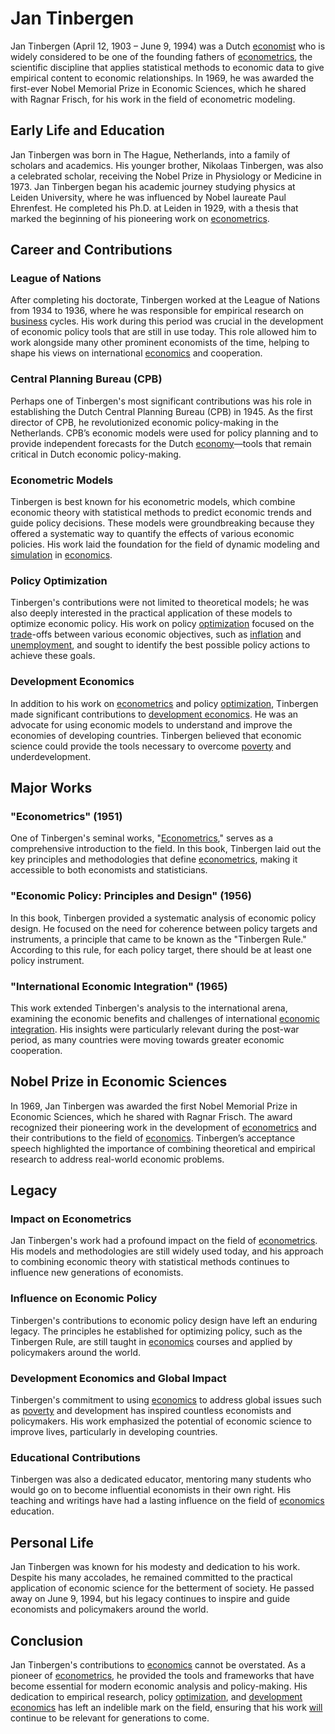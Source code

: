 # Jan Tinbergen

Jan Tinbergen (April 12, 1903 – June 9, 1994) was a Dutch [economist](../e/economist.md) who is widely considered to be one of the founding fathers of [econometrics](../e/econometrics_in_trading.md), the scientific discipline that applies statistical methods to economic data to give empirical content to economic relationships. In 1969, he was awarded the first-ever Nobel Memorial Prize in Economic Sciences, which he shared with Ragnar Frisch, for his work in the field of econometric modeling.

## Early Life and Education

Jan Tinbergen was born in The Hague, Netherlands, into a family of scholars and academics. His younger brother, Nikolaas Tinbergen, was also a celebrated scholar, receiving the Nobel Prize in Physiology or Medicine in 1973. Jan Tinbergen began his academic journey studying physics at Leiden University, where he was influenced by Nobel laureate Paul Ehrenfest. He completed his Ph.D. at Leiden in 1929, with a thesis that marked the beginning of his pioneering work on [econometrics](../e/econometrics_in_trading.md).

## Career and Contributions

### League of Nations

After completing his doctorate, Tinbergen worked at the League of Nations from 1934 to 1936, where he was responsible for empirical research on [business](../b/business.md) cycles. His work during this period was crucial in the development of economic policy tools that are still in use today. This role allowed him to work alongside many other prominent economists of the time, helping to shape his views on international [economics](../e/economics.md) and cooperation.

### Central Planning Bureau (CPB)

Perhaps one of Tinbergen's most significant contributions was his role in establishing the Dutch Central Planning Bureau (CPB) in 1945. As the first director of CPB, he revolutionized economic policy-making in the Netherlands. CPB’s economic models were used for policy planning and to provide independent forecasts for the Dutch [economy](../e/economy.md)—tools that remain critical in Dutch economic policy-making.

### Econometric Models

Tinbergen is best known for his econometric models, which combine economic theory with statistical methods to predict economic trends and guide policy decisions. These models were groundbreaking because they offered a systematic way to quantify the effects of various economic policies. His work laid the foundation for the field of dynamic modeling and [simulation](../s/simulation_in_trading.md) in [economics](../e/economics.md).

### Policy Optimization

Tinbergen's contributions were not limited to theoretical models; he was also deeply interested in the practical application of these models to optimize economic policy. His work on policy [optimization](../o/optimization.md) focused on the [trade](../t/trade.md)-offs between various economic objectives, such as [inflation](../i/inflation.md) and [unemployment](../u/unemployment.md), and sought to identify the best possible policy actions to achieve these goals.

### Development Economics

In addition to his work on [econometrics](../e/econometrics_in_trading.md) and policy [optimization](../o/optimization.md), Tinbergen made significant contributions to [development economics](../d/development_economics.md). He was an advocate for using economic models to understand and improve the economies of developing countries. Tinbergen believed that economic science could provide the tools necessary to overcome [poverty](../p/poverty.md) and underdevelopment.

## Major Works

### "Econometrics" (1951)

One of Tinbergen's seminal works, "[Econometrics](../e/econometrics_in_trading.md)," serves as a comprehensive introduction to the field. In this book, Tinbergen laid out the key principles and methodologies that define [econometrics](../e/econometrics_in_trading.md), making it accessible to both economists and statisticians.

### "Economic Policy: Principles and Design" (1956)

In this book, Tinbergen provided a systematic analysis of economic policy design. He focused on the need for coherence between policy targets and instruments, a principle that came to be known as the "Tinbergen Rule." According to this rule, for each policy target, there should be at least one policy instrument.

### "International Economic Integration" (1965)

This work extended Tinbergen's analysis to the international arena, examining the economic benefits and challenges of international [economic integration](../e/economic_integration.md). His insights were particularly relevant during the post-war period, as many countries were moving towards greater economic cooperation.

## Nobel Prize in Economic Sciences

In 1969, Jan Tinbergen was awarded the first Nobel Memorial Prize in Economic Sciences, which he shared with Ragnar Frisch. The award recognized their pioneering work in the development of [econometrics](../e/econometrics_in_trading.md) and their contributions to the field of [economics](../e/economics.md). Tinbergen’s acceptance speech highlighted the importance of combining theoretical and empirical research to address real-world economic problems.

## Legacy

### Impact on Econometrics

Jan Tinbergen's work had a profound impact on the field of [econometrics](../e/econometrics_in_trading.md). His models and methodologies are still widely used today, and his approach to combining economic theory with statistical methods continues to influence new generations of economists.

### Influence on Economic Policy

Tinbergen's contributions to economic policy design have left an enduring legacy. The principles he established for optimizing policy, such as the Tinbergen Rule, are still taught in [economics](../e/economics.md) courses and applied by policymakers around the world.

### Development Economics and Global Impact

Tinbergen's commitment to using [economics](../e/economics.md) to address global issues such as [poverty](../p/poverty.md) and development has inspired countless economists and policymakers. His work emphasized the potential of economic science to improve lives, particularly in developing countries.

### Educational Contributions

Tinbergen was also a dedicated educator, mentoring many students who would go on to become influential economists in their own right. His teaching and writings have had a lasting influence on the field of [economics](../e/economics.md) education.

## Personal Life

Jan Tinbergen was known for his modesty and dedication to his work. Despite his many accolades, he remained committed to the practical application of economic science for the betterment of society. He passed away on June 9, 1994, but his legacy continues to inspire and guide economists and policymakers around the world.

## Conclusion

Jan Tinbergen's contributions to [economics](../e/economics.md) cannot be overstated. As a pioneer of [econometrics](../e/econometrics_in_trading.md), he provided the tools and frameworks that have become essential for modern economic analysis and policy-making. His dedication to empirical research, policy [optimization](../o/optimization.md), and [development economics](../d/development_economics.md) has left an indelible mark on the field, ensuring that his work [will](../w/will.md) continue to be relevant for generations to come.